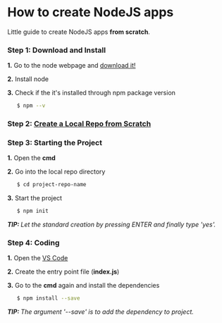 # How to create NodeJS apps
Little guide to create NodeJS apps <b>from scratch</b>.

### Step 1: Download and Install
<b>1.</b> Go to the node webpage and [download it!](https://nodejs.org/en/download/) <br/>

<b>2.</b> Install node <br/>

<b>3.</b> Check if the it's installed through npm package version<br/>
```sh
   $ npm --v
```

### Step 2: [Create a Local Repo from Scratch](https://github.com/sharkb8i/how-to-create-repos/)

### Step 3: Starting the Project
<b>1.</b> Open the <b>cmd</b> <br/>

<b>2.</b> Go into the local repo directory <br/>
```sh
   $ cd project-repo-name
```

<b>3.</b> Start the project<br/>
```sh
   $ npm init
```
<i><b>TIP: </b>Let the standard creation by pressing ENTER and finally type 'yes'.</i>

### Step 4: Coding
<b>1.</b> Open the [VS Code](https://code.visualstudio.com/download) <br/>

<b>2.</b> Create the entry point file (<b>index.js</b>)</br>

<b>3.</b> Go to the <b>cmd</b> again and install the dependencies <br/>
```sh
   $ npm install --save
```
<i><b>TIP: </b>The argument '--save' is to add the dependency to project.</i>
